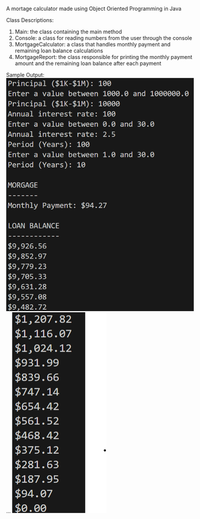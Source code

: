 A mortage calculator made using Object Oriented Programming in Java

Class Descriptions:
1. Main: the class containing the main method
2. Console: a class for reading numbers from the user through the console
3. MortgageCalculator: a class that handles monthly payment and remaining loan balance calculations
4. MortgageReport: the class responsible for printing the monthly payment amount and the remaining loan balance after each payment

Sample Output:
![output image 1](./images/image-1.png)
...
![output image 2](./images/image-2.png)